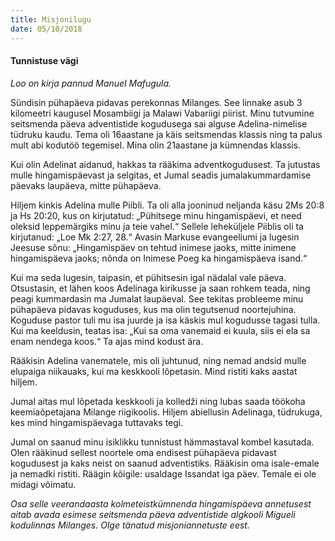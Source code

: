 ```yaml
---
title: Misjonilugu
date: 05/10/2018
---
```


#### Tunnistuse vägi

_Loo on kirja pannud Manuel Mafugula._

Sündisin pühapäeva pidavas perekonnas Milanges. See linnake asub 3 kilomeetri kaugusel Mosambiigi ja Malawi Vabariigi piirist. Minu tutvumine seitsmenda päeva adventistide kogudusega sai alguse Adelina-nimelise tüdruku kaudu. Tema oli 16aastane ja käis seitsmendas klassis ning ta palus mult abi kodutöö tegemisel. Mina olin 21aastane ja kümnendas klassis.

Kui olin Adelinat aidanud, hakkas ta rääkima adventkogudusest. Ta jutustas mulle hingamispäevast ja selgitas, et Jumal seadis jumalakummardamise päevaks laupäeva, mitte pühapäeva.

Hiljem kinkis Adelina mulle Piibli. Ta oli alla jooninud neljanda käsu 2Ms 20:8 ja Hs 20:20, kus on kirjutatud: „Pühitsege minu hingamispäevi, et need oleksid leppemärgiks minu ja teie vahel.“ Sellele leheküljele Piiblis oli ta kirjutanud: „Loe Mk 2:27, 28.“ Avasin Markuse evangeeliumi ja lugesin Jeesuse sõnu: „Hingamispäev on tehtud inimese jaoks, mitte inimene hingamispäeva jaoks; nõnda on Inimese Poeg ka hingamispäeva isand.“

Kui ma seda lugesin, taipasin, et pühitsesin igal nädalal vale päeva. Otsustasin, et lähen koos Adelinaga kirikusse ja saan rohkem teada, ning peagi kummardasin ma Jumalat laupäeval. See tekitas probleeme minu pühapäeva pidavas koguduses, kus ma olin tegutsenud noortejuhina. Koguduse pastor tuli mu isa juurde ja isa käskis mul kogudusse tagasi tulla. Kui ma keeldusin, teatas isa: „Kui sa oma vanemaid ei kuula, siis ei ela sa enam nendega koos.“ Ta ajas mind kodust ära.

Rääkisin Adelina vanematele, mis oli juhtunud, ning nemad andsid mulle elupaiga niikauaks, kui ma keskkooli lõpetasin. Mind ristiti kaks aastat hiljem.

Jumal aitas mul lõpetada keskkooli ja kolledži ning lubas saada töökoha keemiaõpetajana Milange riigikoolis. Hiljem abiellusin Adelinaga, tüdrukuga, kes mind hingamispäevaga tuttavaks tegi.

Jumal on saanud minu isiklikku tunnistust hämmastaval kombel kasutada. Olen rääkinud sellest noortele oma endisest pühapäeva pidavast kogudusest ja kaks neist on saanud adventistiks. Rääkisin oma isale-emale ja nemadki ristiti. Räägin kõigile: usaldage Issandat iga päev. Temale ei ole midagi võimatu.

_Osa selle veerandaasta kolmeteistkümnenda hingamispäeva annetusest aitab avada esimese seitsmenda päeva adventistide algkooli Migueli kodulinnas Milanges. Olge tänatud misjoniannetuste eest._
